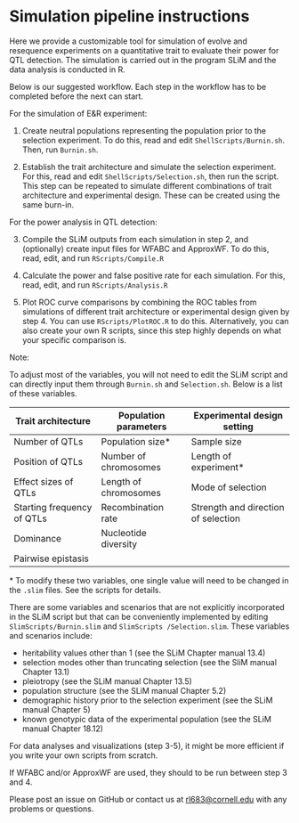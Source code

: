 # Simulation pipeline instructions	

Here we provide a customizable tool for simulation of evolve and resequence experiments on a quantitative trait to evaluate their power for QTL detection. The simulation is carried out in the program SLiM and the data analysis is conducted in R.

Below is our suggested workflow. Each step in the workflow has to be completed before the next can start.

For the simulation of E&R experiment:

1.	Create neutral populations representing the population prior to the selection experiment. To do this, read and edit `ShellScripts/Burnin.sh`. Then, run `Burnin.sh`.

2.	Establish the trait architecture and simulate the selection experiment. For this, read and edit `ShellScripts/Selection.sh`, then run the script. This step can be repeated to simulate different combinations of trait architecture and experimental design. These can be created using the same burn-in.

For the power analysis in QTL detection:

3.	Compile the SLiM outputs from each simulation in step 2, and (optionally) create input files for WFABC and ApproxWF. To do this, read, edit, and run `RScripts/Compile.R`

4.	Calculate the power and false positive rate for each simulation. For this, read, edit, and run `RScripts/Analysis.R`

5.	Plot ROC curve comparisons by combining the ROC tables from simulations of different trait architecture or experimental design given by step 4. You can use `RScripts/PlotROC.R` to do this. Alternatively, you can also create your own R scripts, since this step highly depends on what your specific comparison is.

Note: 

To adjust most of the variables, you will not need to edit the SLiM script and can directly input them through `Burnin.sh` and `Selection.sh`. Below is a list of these variables.

|Trait architecture	|Population parameters	|Experimental design setting|
|---|---|---|
|Number of QTLs	|Population size*	|Sample size|
|Position of QTLs	|Number of chromosomes	|Length of experiment*|
|Effect sizes of QTLs	|Length of chromosomes	|Mode of selection|
|Starting frequency of QTLs	|Recombination rate	|Strength and direction of selection|
|Dominance	|Nucleotide diversity	| |
|Pairwise epistasis	|	| |

\* To modify these two variables, one single value will need to be changed in the `.slim` files. See the scripts for details. 

There are some variables and scenarios that are not explicitly incorporated in the SLiM script but that can be conveniently implemented by editing `SlimScripts/Burnin.slim` and `SlimScripts /Selection.slim`. These variables and scenarios include:

* heritability values other than 1 (see the SLiM Chapter manual 13.4)
* selection modes other than truncating selection (see the SliM manual Chapter 13.1)
* pleiotropy (see the SLiM manual Chapter 13.5)
* population structure (see the SLiM manual Chapter 5.2)
* demographic history prior to the selection experiment (see the SLiM manual Chapter 5)
* known genotypic data of the experimental population (see the SLiM manual Chapter 18.12)

For data analyses and visualizations (step 3-5), it might be more efficient if you write your own scripts from scratch. 

If WFABC and/or ApproxWF are used, they should to be run between step 3 and 4. 

Please post an issue on GitHub or contact us at rl683@cornell.edu with any problems or questions.
